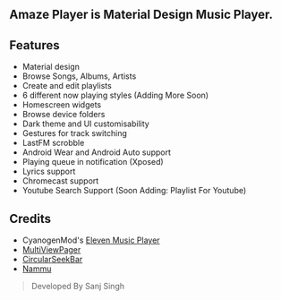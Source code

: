 ## Amaze Player is Material Design Music Player.

## Features
- Material design
- Browse Songs, Albums, Artists
- Create and edit playlists
- 6 different now playing styles (Adding More Soon)
- Homescreen widgets
- Browse device folders
- Dark theme and UI customisability
- Gestures for track switching
- LastFM scrobble
- Android Wear and Android Auto support
- Playing queue in notification (Xposed)
- Lyrics support
- Chromecast support
- Youtube Search Support (Soon Adding: Playlist For Youtube)

## Credits

* CyanogenMod's [Eleven Music Player](https://github.com/CyanogenMod/android_packages_apps_Eleven)
* [MultiViewPager](https://github.com/Pixplicity/MultiViewPager)
* [CircularSeekBar](https://github.com/devadvance/circularseekbar)
* [Nammu](https://github.com/tajchert/Nammu)

> Developed By Sanj Singh
